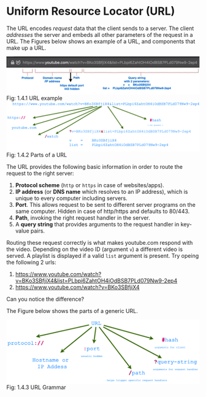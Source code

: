 # Uniform Resource Locator (URL)


The URL encodes *request* data that the client sends to a server.
The client <i>addresses</i> the server and embeds all other parameters of
the request in a URL. The Figures below shows an example of a URL, and
components that make up a URL.

 <img style="display:block;margin:auto" src='../../imgs/urlEg.png'>    
 <figcaption> Fig: 1.4.1 URL example</figcaption>                    

 <img style="display:block;margin:auto" src='../../imgs/ytURL.png'>    
 <figcaption> Fig: 1.4.2 Parts of a URL</figcaption>                 

The URL provides the following basic information in order to route the
request to the right server:

1. **Protocol scheme** (`http` or `https` in case of websites/apps).
2. **IP address** (or **DNS name** which resolves to an IP address), which is
   unique to every computer including servers.
3. **Port**. This allows request to be sent to different server programs on
   the same computer. Hidden in case of http/https and defaults to
80/443. 
4. **Path**, invoking the right request handler in the server.
5. A **query string** that provides arguments to the request handler in
   key-value pairs.


Routing these request correctly is what
makes youtube.com respond with the video. Depending on the video ID
(argument `v`) a
different video is served. A playlist is displayed if a valid `list`
argument is present. Try opeing the following 2 urls:
1. <https://www.youtube.com/watch?v=BKo3SBfjiX4&list=PLbpi6ZahtOH4iOdBSB7PLd079Nw9-2ep4>
2. <https://www.youtube.com/watch?v=BKo3SBfjiX4>


Can you notice the difference?

The Figure below shows the parts of a generic URL.

 <img style="display:block;margin:auto" src='../../imgs/urlGrammar.png'>    
 <figcaption> Fig: 1.4.3 URL Grammar</figcaption>                         




